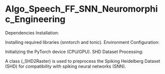 # Algo_Speech_FF_SNN_Neuromorphic_Engineering

Dependencies Installation:

Installing required libraries (snntorch and tonic).
Environment Configuration:

Initializing the PyTorch device (CPU/GPU).
SHD Dataset Processing:

A class (_SHD2Raster) is used to preprocess the Spiking Heidelberg Dataset (SHD) for compatibility with spiking neural networks (SNN).
